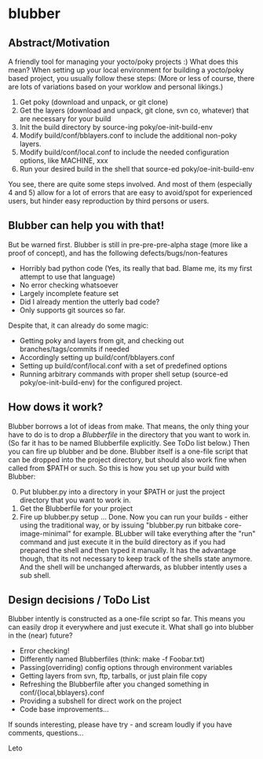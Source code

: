 blubber
=======

Abstract/Motivation
-------------------

A friendly tool for managing your yocto/poky projects :)
What does this mean? When setting up your local environment for building a yocto/poky based project, you usually follow these steps:
(More or less of course, there are lots of variations based on your worklow and personal likings.)

1. Get poky (download and unpack, or git clone)
2. Get the layers (download and unpack, git clone, svn co, whatever) that are necessary for your build
3. Init the build directory by source-ing poky/oe-init-build-env
4. Modify build/conf/bblayers.conf to include the additional non-poky layers.
5. Modify build/conf/local.conf to include the needed configuration options, like MACHINE, xxx
6. Run your desired build in the shell that source-ed poky/oe-init-build-env

You see, there are quite some steps involved. And most of them (especially 4 and 5) allow for a lot of errors that are easy to avoid/spot for experienced users, but hinder easy reproduction by third persons or users.

Blubber can help you with that!
-------------------------------

But be warned first. Blubber is still in pre-pre-pre-alpha stage (more like a proof of concept), and has the following defects/bugs/non-features
- Horribly bad python code (Yes, its really that bad. Blame me, its my first attempt to use that language)
- No error checking whatsoever
- Largely incomplete feature set
- Did I already mention the utterly bad code?
- Only supports git sources so far.

Despite that, it can already do some magic:
- Getting poky and layers from git, and checking out branches/tags/commits if needed
- Accordingly setting up build/conf/bblayers.conf
- Setting up build/conf/local.conf with a set of predefined options
- Running arbitrary commands with proper shell setup (source-ed poky/oe-init-build-env) for the configured project.

How dows it work?
-----------------

Blubber borrows a lot of ideas from make. That means, the only thing your have to do is to drop a _Blubberfile_ in the directory that you want to work in. (So far it has to be named Blubberfile explicitly. See ToDo list below.) Then you can fire up blubber and be done. Blubber itself is a one-file script that can be dropped into the project directory, but should also work fine when called from $PATH or such. So this is how you set up your build with Blubber:

0. Put blubber.py into a directory in your $PATH or just the project directory that you want to work in.
1. Get the Blubberfile for your project
2. Fire up blubber.py setup
... Done. Now you can run your builds - either using the traditional way, or by issuing "blubber.py run bitbake core-image-minimal" for example. BLubber will take everything after the "run" command and just execute it in the build directory as if you had prepared the shell and then typed it manually. It has the advantage though, that its not necessary to keep track of the shells state anymore. And the shell will be unchanged afterwards, as blubber intently uses a sub shell.

Design decisions / ToDo List
----------------------------

Blubber intently is constructed as a one-file script so far. This means you can easily drop it everywhere and just execute it.
What shall go into blubber in the (near) future?
- Error checking!
- Differently named Blubberfiles (think: make -f Foobar.txt)
- Passing(overriding) config options through environment variables
- Getting layers from svn, ftp, tarballs, or just plain file copy
- Refreshing the Blubberfile after you changed something in conf/{local,bblayers}.conf
- Providing a subshell for direct work on the project
- Code base improvements...

If sounds interesting, please have try - and scream loudly if you have comments, questions...

Leto
